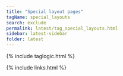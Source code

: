 ```yaml
---
title: "Special layout pages"
tagName: special_layouts
search: exclude
permalink: latest/tag_special_layouts.html
sidebar: latest-sidebar
folder: latest
---
```


{% include taglogic.html %}

{% include links.html %}
